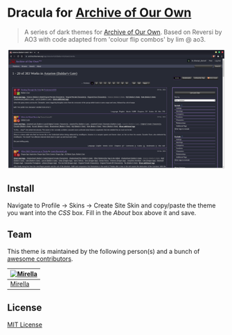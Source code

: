 # Dracula for [Archive of Our Own](https://archiveofourown.org/)

> A series of dark themes for [Archive of Our Own](https://archiveofourown.org/). Based on Reversi by AO3 with code adapted from 'colour flip combos' by lim @ ao3.

![Screenshot](https://github.com/dhampir-damsel/draculathemes_ao3/blob/main/Images/purple.png?raw=true)

## Install


Navigate to Profile -> Skins -> Create Site Skin and copy/paste the theme you want into the _CSS_ box. Fill in the _About_ box above it and save.

## Team

This theme is maintained by the following person(s) and a bunch of [awesome contributors](https://github.com/dracula/foobar/graphs/contributors).

[![Mirella](https://github.com/dhampir-damsel.png?size=100)](https://github.com/dhampir-damsel) |
--- |
[Mirella](https://github.com/dhampir-damsel) |

## License

[MIT License](./LICENSE)
